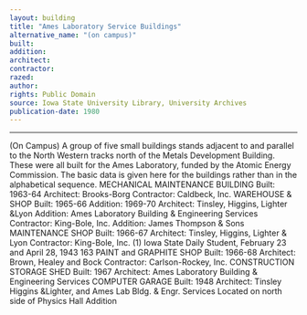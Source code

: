 ```yaml
---
layout: building
title: "Ames Laboratory Service Buildings"
alternative_name: "(on campus)"
built: 
addition:
architect:
contractor: 
razed: 
author:
rights: Public Domain
source: Iowa State University Library, University Archives
publication-date: 1980 
---
```

---
(On Campus) 
A group of five small buildings stands adjacent to and parallel to the North Western tracks north of the Metals Development Building. These were all built for the Ames Laboratory, funded by the Atomic Energy Commission. The basic data is given here for the buildings rather than in the alphabetical sequence. 
MECHANICAL MAINTENANCE BUILDING 
Built: 1963-64 Architect: Brooks-Borg Contractor: Caldbeck, Inc. 
WAREHOUSE & SHOP 
Built: 1965-66 Addition: 1969-70 Architect: Tinsley, Higgins, Lighter &Lyon Addition: Ames Laboratory Building & Engineering Services Contractor: King-Bole, Inc. Addition: James Thompson & Sons 
MAINTENANCE SHOP 
Built: 1966-67 Architect: Tinsley, Higgins, Lighter & Lyon Contractor: King-Bole, Inc. 
(1) Iowa State Daily Student, February 23 and April 28, 1943 
163 
PAINT and GRAPHITE SHOP 
Built: 1966-68 Architect: Brown, Healey and Bock Contractor: Carlson-Rockey, Inc. 
CONSTRUCTION STORAGE SHED 
Built: 1967 Architect: Ames Laboratory Building & Engineering Services 
COMPUTER GARAGE 
Built: 1948 Architect: Tinsley Higgins &Lighter, and Ames Lab Bldg. & Engr. Services Located on north side of Physics Hall Addition